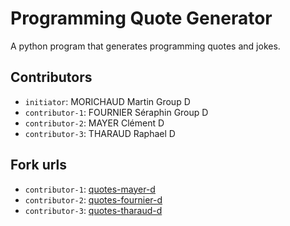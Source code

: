 # Programming Quote Generator

A python program that generates programming quotes and jokes.

## Contributors
- `initiator`: MORICHAUD Martin Group D
- `contributor-1`: FOURNIER Séraphin Group D
- `contributor-2`: MAYER Clément D
- `contributor-3`: THARAUD Raphael D

## Fork urls

- `contributor-1`: [quotes-mayer-d](https://github.com/clement-mayer/quotes-mayer-d)
- `contributor-2`: [quotes-fournier-d](https://github.com/C-raf-1/quotes-fournier-d)
- `contributor-3`: [quotes-tharaud-d](https://github.com/wowiwookie-raphh/quotes-tharaud-d)

